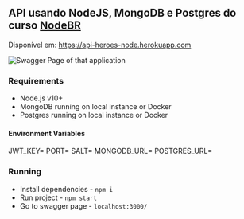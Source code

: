 ## API usando NodeJS, MongoDB e Postgres do curso [NodeBR](https://treinamento.nodebr.org/)

Disponível em: https://api-heroes-node.herokuapp.com

<img src="https://i.imgur.com/LKjtrD2.png" alt="Swagger Page of that application" title="Swagger Page of that application"/>

### Requirements

- Node.js v10+
- MongoDB running on local instance or Docker
- Postgres running on local instance or Docker

#### Environment Variables

JWT_KEY=
PORT=
SALT=
MONGODB_URL=
POSTGRES_URL=

### Running

- Install dependencies - `npm i`
- Run project - `npm start`
- Go to swagger page - `localhost:3000/`

